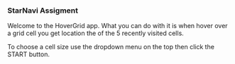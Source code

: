 ### StarNavi Assigment

Welcome to the HoverGrid app. What you can do with it is when hover over a grid cell you get location the of the 5 recently visited cells.

To choose a cell size use the dropdown menu on the top then click the START button.
